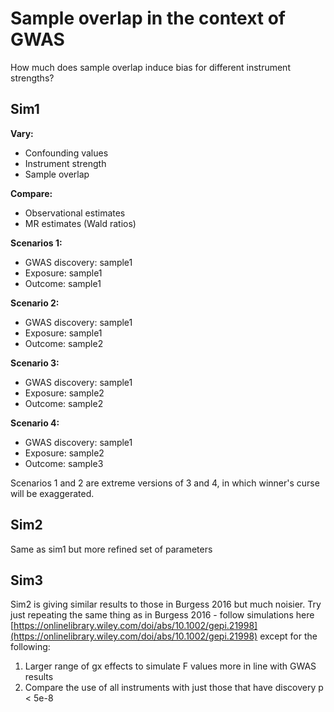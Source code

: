 # Sample overlap in the context of GWAS

How much does sample overlap induce bias for different instrument strengths?

## Sim1

**Vary:**

- Confounding values
- Instrument strength
- Sample overlap

**Compare:**

- Observational estimates
- MR estimates (Wald ratios)

**Scenarios 1:**

- GWAS discovery: sample1
- Exposure: sample1
- Outcome: sample1

**Scenario 2:**

- GWAS discovery: sample1
- Exposure: sample1
- Outcome: sample2

**Scenario 3:**

- GWAS discovery: sample1
- Exposure: sample2
- Outcome: sample2

**Scenario 4:**

- GWAS discovery: sample1
- Exposure: sample2
- Outcome: sample3


Scenarios 1 and 2 are extreme versions of 3 and 4, in which winner's curse will be exaggerated.


## Sim2

Same as sim1 but more refined set of parameters

## Sim3 

Sim2 is giving similar results to those in Burgess 2016 but much noisier. Try just repeating the same thing as in Burgess 2016 - follow simulations here [https://onlinelibrary.wiley.com/doi/abs/10.1002/gepi.21998](https://onlinelibrary.wiley.com/doi/abs/10.1002/gepi.21998) except for the following:

1. Larger range of gx effects to simulate F values more in line with GWAS results
2. Compare the use of all instruments with just those that have discovery p < 5e-8

